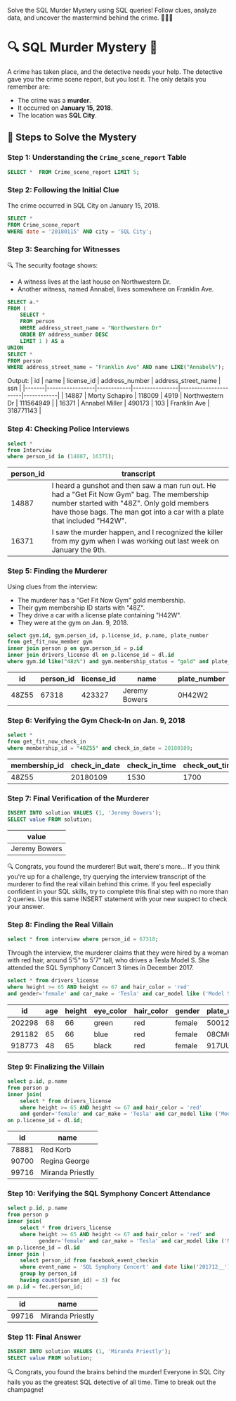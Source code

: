 Solve the SQL Murder Mystery using SQL queries! Follow clues, analyze data, and uncover the mastermind behind the crime. 🕵️‍♂️🚀

# 🔍 SQL Murder Mystery 🎯

A crime has taken place, and the detective needs your help. The detective gave you the crime scene report, but you lost it. The only details you remember are:  
- The crime was a **murder**.  
- It occurred on **January 15, 2018**.  
- The location was **SQL City**.

## 🚶 Steps to Solve the Mystery  

### Step 1: Understanding the `Crime_scene_report` Table  
```sql
SELECT *  FROM Crime_scene_report LIMIT 5;
```

### Step 2: Following the Initial Clue
The crime occurred in SQL City on January 15, 2018.
```sql
SELECT * 
FROM Crime_scene_report
WHERE date = '20180115' AND city = 'SQL City';
```
### Step 3: Searching for Witnesses
🔍 The security footage shows:
* A witness lives at the last house on Northwestern Dr.
* Another witness, named Annabel, lives somewhere on Franklin Ave.
```sql
SELECT a.* 
FROM (
    SELECT * 
    FROM person
    WHERE address_street_name = "Northwestern Dr"
    ORDER BY address_number DESC
    LIMIT 1 ) AS a
UNION
SELECT * 
FROM person
WHERE address_street_name = "Franklin Ave" AND name LIKE("Annabel%");
```
Output:
| id    | name            | license_id | address_number | address_street_name | ssn        |
|-------|-----------------|------------|----------------|----------------------|------------|
| 14887 | Morty Schapiro  | 118009     | 4919           | Northwestern Dr      | 111564949  |
| 16371 | Annabel Miller  | 490173     | 103            | Franklin Ave         | 318771143  |

### Step 4: Checking Police Interviews
```sql
select * 
from Interview
where person_id in (14887, 16371);
```
| person_id | transcript                                                                                                  |
|-----------|------------------------------------------------------------------------------------------------------------|
| 14887     | I heard a gunshot and then saw a man run out. He had a "Get Fit Now Gym" bag. The membership number started with "48Z". Only gold members have those bags. The man got into a car with a plate that included "H42W". |
| 16371     | I saw the murder happen, and I recognized the killer from my gym when I was working out last week on January the 9th. |

### Step 5: Finding the Murderer
Using clues from the interview:
* The murderer has a "Get Fit Now Gym" gold membership.
* Their gym membership ID starts with "48Z".
* They drive a car with a license plate containing "H42W".
* They were at the gym on Jan. 9, 2018.

```sql
select gym.id, gym.person_id, p.license_id, p.name, plate_number
from get_fit_now_member gym
inner join person p on gym.person_id = p.id
inner join drivers_license dl on p.license_id = dl.id
where gym.id like("48z%") and gym.membership_status = "gold" and plate_number like("%H42W%");
```
| id     | person_id | license_id | name           | plate_number |
|--------|-----------|------------|----------------|--------------|
| 48Z55  | 67318     | 423327     | Jeremy Bowers  | 0H42W2       |

### Step 6: Verifying the Gym Check-In on Jan. 9, 2018
```sql
select * 
from get_fit_now_check_in
where membership_id = "48Z55" and check_in_date = 20180109;
```
| membership_id | check_in_date | check_in_time | check_out_time |
|---------------|---------------|---------------|----------------|
| 48Z55         | 20180109      | 1530          | 1700           |

### Step 7: Final Verification of the Murderer
```sql
INSERT INTO solution VALUES (1, 'Jeremy Bowers');
SELECT value FROM solution;
```
| value           |
|-----------------|
| Jeremy Bowers   |

🔍 Congrats, you found the murderer! But wait, there's more... If you think you're up for a challenge, try querying the interview transcript of the murderer to find the real villain behind this crime. If you feel especially confident in your SQL skills, try to complete this final step with no more than 2 queries. Use this same INSERT statement with your new suspect to check your answer.

### Step 8: Finding the Real Villain
```sql
select * from interview where person_id = 67318;
```
Through the interview, the murderer claims that they were hired by a woman with red hair, around 5'5" to 5'7" tall, who drives a Tesla Model S. She attended the SQL Symphony Concert 3 times in December 2017.

```sql
select * from drivers_license 
where height >= 65 AND height <= 67 and hair_color = 'red' 
and gender='female' and car_make = 'Tesla' and car_model like ('Model S');
```
| id     | age | height | eye_color | hair_color | gender | plate_number | car_make | car_model |
|--------|-----|--------|-----------|------------|--------|--------------|----------|-----------|
| 202298 | 68  | 66     | green     | red        | female | 500123       | Tesla    | Model S  |
| 291182 | 65  | 66     | blue      | red        | female | 08CM64       | Tesla    | Model S  |
| 918773 | 48  | 65     | black     | red        | female | 917UU3       | Tesla    | Model S  |

### Step 9: Finalizing the Villain
```sql
select p.id, p.name
from person p
inner join(
    select * from drivers_license 
    where height >= 65 AND height <= 67 and hair_color = 'red' 
    and gender='female' and car_make = 'Tesla' and car_model like ('Model S')) dl
on p.license_id = dl.id;
```
| id    | name             |
|-------|------------------|
| 78881 | Red Korb |
| 90700 | Regina George |
| 99716 | Miranda Priestly |

### Step 10: Verifying the SQL Symphony Concert Attendance
```sql
select p.id, p.name
from person p
inner join(
    select * from drivers_license 
    where height >= 65 AND height <= 67 and hair_color = 'red' and 
          gender='female' and car_make = 'Tesla' and car_model like ('Model S')) dl
on p.license_id = dl.id
inner join (
    select person_id from facebook_event_checkin
    where event_name = 'SQL Symphony Concert' and date like('201712__')
    group by person_id
    having count(person_id) = 3) fec
on p.id = fec.person_id;
```
| id    | name             |
|-------|------------------|
| 99716 | Miranda Priestly |

### Step 11: Final Answer
```sql
INSERT INTO solution VALUES (1, 'Miranda Priestly');  
SELECT value FROM solution;
```
🔍 Congrats, you found the brains behind the murder! Everyone in SQL City hails you as the greatest SQL detective of all time. Time to break out the champagne!
